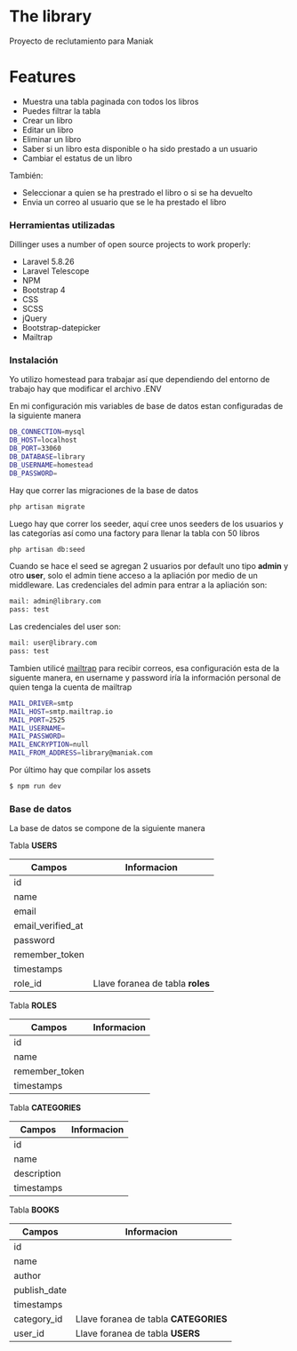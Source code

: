 # The library

Proyecto de reclutamiento para Maniak

# Features

  - Muestra una tabla paginada con todos los libros
  - Puedes filtrar la tabla
  - Crear un libro
  - Editar un libro
  - Eliminar un libro
  - Saber si un libro esta disponible o ha sido prestado a un usuario
  - Cambiar el estatus de un libro

También:
  - Seleccionar a quien se ha prestrado el libro o si se ha devuelto
  - Envia un correo al usuario que se le ha prestado el libro

### Herramientas utilizadas

Dillinger uses a number of open source projects to work properly:

* Laravel 5.8.26
* Laravel Telescope
* NPM
* Bootstrap 4
* CSS
* SCSS 
* jQuery
* Bootstrap-datepicker
* Mailtrap

### Instalación

Yo utilizo homestead para trabajar así que dependiendo del entorno de trabajo hay que modificar el archivo .ENV

En mi configuración mis variables de base de datos estan configuradas de la siguiente manera
```sh
DB_CONNECTION=mysql
DB_HOST=localhost
DB_PORT=33060
DB_DATABASE=library
DB_USERNAME=homestead
DB_PASSWORD=
```

Hay que correr las migraciones de la base de datos

```sh
php artisan migrate
```

Luego hay que correr los seeder, aquí cree unos seeders de los usuarios y las categorías así
como una factory para llenar la tabla con 50 libros

```sh
php artisan db:seed
```
Cuando se hace el seed se agregan 2 usuarios por default uno tipo **admin** y otro **user**, solo el admin tiene acceso a la apliación por medio de un middleware. Las credenciales del admin para entrar a la apliación son:
```sh
mail: admin@library.com
pass: test
```
Las credenciales del user son:
```sh
mail: user@library.com
pass: test
```

Tambien utilicé [mailtrap](https://mailtrap.io) para recibir correos, esa configuración esta de la siguente manera, en username y password iría la información personal de quien tenga la cuenta de mailtrap
```sh
MAIL_DRIVER=smtp
MAIL_HOST=smtp.mailtrap.io
MAIL_PORT=2525
MAIL_USERNAME=
MAIL_PASSWORD=
MAIL_ENCRYPTION=null
MAIL_FROM_ADDRESS=library@maniak.com
```

Por último hay que compilar los assets
```sh
$ npm run dev
```

### Base de datos

La base de datos se compone de la siguiente manera

Tabla **USERS**

| Campos            | Informacion                     |
| ------------------|---------------------------------|
| id                |                                 |       
| name              |                                 |
| email             |                                 |
| email_verified_at |                                 |
| password          |                                 |
| remember_token    |                                 |
| timestamps        |                                 |
| role_id           | Llave foranea de tabla **roles**|

Tabla **ROLES**

| Campos            | Informacion                    |
| -------------     | ------------------------------ |
| id                |       |
| name              |      |
| remember_token    |      |
| timestamps        |      |

Tabla **CATEGORIES**

| Campos            | Informacion                    |
| -------------     | ------------------------------ |
| id                |       |
| name              |      |
| description             |      |
| timestamps        |      |

Tabla **BOOKS**

| Campos            | Informacion                    |
| -------------     | ------------------------------ |
| id                |       |
| name              |      |
| author             |      |
| publish_date |      |
| timestamps        |      |
| category_id           | Llave foranea de tabla **CATEGORIES**     |
| user_id           | Llave foranea de tabla **USERS**     |



















